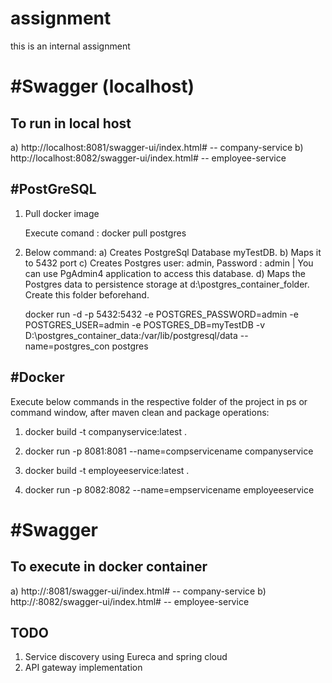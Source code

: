 # assignment
this is an internal assignment

#Swagger (localhost)
=======================
To run in local host
--------------------
a) http://localhost:8081/swagger-ui/index.html# -- company-service
b) http://localhost:8082/swagger-ui/index.html# -- employee-service



#PostGreSQL
-------------------
1. Pull docker image

   Execute comand : docker pull postgres

2. Below command:
   a) Creates PostgreSql Database myTestDB. 
   b) Maps it to 5432 port
   c) Creates Postgres user: admin, Password : admin | You can use PgAdmin4 application to access this database.
   d) Maps the Postgres data to persistence storage at d:\postgres_container_folder. Create this folder beforehand.

   docker run -d -p 5432:5432 -e POSTGRES_PASSWORD=admin -e POSTGRES_USER=admin -e POSTGRES_DB=myTestDB -v D:\postgres_container_data:/var/lib/postgresql/data --name=postgres_con postgres


#Docker
----------------
Execute below commands in the respective folder of the project in ps or command window, after maven clean and package operations:

1. docker build -t companyservice:latest .
2. docker run -p 8081:8081 --name=compservicename companyservice

3. docker build -t employeeservice:latest .
4. docker run -p 8082:8082 --name=empservicename employeeservice

#Swagger 
============
To execute in docker container
------------------------------
a) http://<your machine ip address>:8081/swagger-ui/index.html# -- company-service
b) http://<your machine ip address>:8082/swagger-ui/index.html# -- employee-service


TODO
----
1. Service discovery using Eureca and spring cloud
2. API gateway implementation